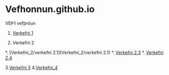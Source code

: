 # Vefhonnun.github.io
VEÞ1 vefþróun

1. [Verkefni 1](Verkefni_1)

2. Verkefni 2

  *. [Verkefni_2/verkefni 2.1](Verkefni_2/verkefni 2.1)
  *. [Verkefni 2.3](Verkefni_2/verkefni-23)
  *. [Verkefni 2.4](Verkefni_2/verkefni-24)
  
 3.[Verkefni 3](Verkefni_3)
 4.[Verkefni_4](Verkefni_4)
